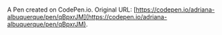 # 

A Pen created on CodePen.io. Original URL: [https://codepen.io/adriana-albuquerque/pen/qBpxrJM](https://codepen.io/adriana-albuquerque/pen/qBpxrJM).


